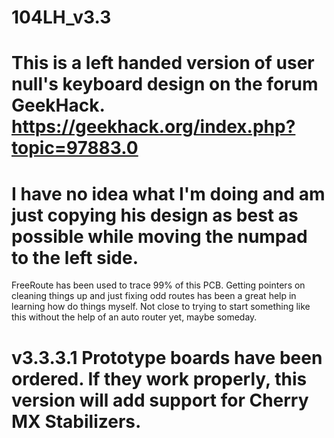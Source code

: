 # 104LH_v3.3
# This is a left handed version of user null's keyboard design on the forum GeekHack. https://geekhack.org/index.php?topic=97883.0
# I have no idea what I'm doing and am just copying his design as best as possible while moving the numpad to the left side.
FreeRoute has been used to trace 99% of this PCB. Getting pointers on cleaning things up and just fixing odd routes has been a great help in learning how do things myself. Not close to trying to start something like this without the help of an auto router yet, maybe someday.
# v3.3.3.1 Prototype boards have been ordered. If they work properly, this version will add support for Cherry MX Stabilizers.

